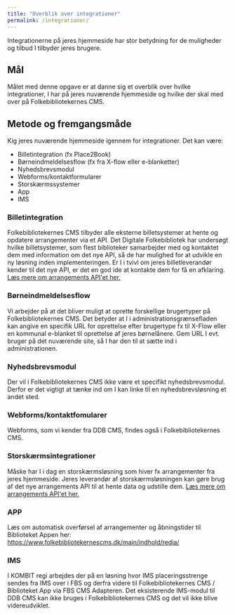 ```yaml
---
title: "Overblik over integrationer"
permalink: /integrationer/
---
```

Integrationerne på jeres hjemmeside har stor betydning for de muligheder og tilbud I tilbyder jeres brugere. 

## Mål
Målet med denne opgave er at danne sig et overblik over hvilke integrationer, I har på jeres nuværende hjemmeside og hvilke der skal med over på Folkebibliotekernes CMS.

## Metode og fremgangsmåde
Kig jeres nuværende hjemmeside igennem for integrationer. Det kan være:

- Billetintegration (fx Place2Book)
- Børneindmeldelsesflow (fx fra X-flow eller e-blanketter)
- Nyhedsbrevsmodul
- Webforms/kontaktformularer
- Storskærmssystemer
- App
- IMS
 

### Billetintegration
Folkebibliotekernes CMS tilbyder alle eksterne billetsystemer at hente og opdatere arrangementer via et API. Det Digitale Folkebibliotek har undersøgt hvilke billetsystemer, som flest biblioteker samarbejder med og kontaktet dem med information om det nye API, så de har mulighed for at udvikle en ny løsning inden implementeringen. Er I i tvivl om jeres billetleverandør kender til det nye API, er det en god ide at kontakte dem for få en afklaring. [Læs mere om arrangements API'et her.](https://www.folkebibliotekernescms.dk/main/integrationer/9integrationer/#arrangements-api-til-brug-for-eksterne-systemer)

### Børneindmeldelsesflow
Vi arbejder på at det bliver muligt at oprette forskellige brugertyper på Folkebibliotekernes CMS. Det betyder at I i administrationsgrænsefladen kan angive en specifik URL for oprettelse efter brugertype fx til X-Flow eller en kommunal e-blanket til oprettelse af jeres børnelånere. Gem URL I evt. bruger på det nuværende site, så I har den til at sætte ind i administrationen.

### Nyhedsbrevsmodul
Der vil i Folkebibliotekernes CMS ikke være et specifikt nyhedsbrevsmodul. Derfor er det vigtigt at tænke ind om I kan linke til en nyhedsbrevsløsning et andet sted.

### Webforms/kontaktfomularer
Webforms, som vi kender fra DDB CMS, findes også i Folkebibliotekernes CMS. 

### Storskærmsintegrationer
Måske har I i dag en storskærmsløsning som hiver fx arrangementer fra jeres hjemmeside. Jeres leverandør af storskærmsløsningen kan gøre brug af det nye arrangements API til at hente data og udstille dem. [Læs mere om arrangements API'et her.](https://www.folkebibliotekernescms.dk/main/integrationer/arrangements-api/)

### APP
Læs om automatisk overførsel af arrangementer og åbningstider til Biblioteket Appen her: https://www.folkebibliotekernescms.dk/main/indhold/redia/

### IMS
I KOMBIT regi arbejdes der på en løsning hvor IMS placeringsstrenge sendes fra IMS over i FBS og derfra videre til Folkebibliotekernes CMS / Biblioteket App via FBS CMS Adapteren. Det eksisterende IMS-modul til DDB CMS kan ikke bruges i Folkebibliotekernes CMS og det vil ikke blive videreudviklet.









